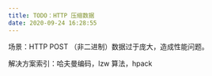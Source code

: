 ```yaml
---
title: TODO：HTTP 压缩数据
date: 2020-09-24 16:28:55
---
```


场景：HTTP POST （非二进制）数据过于庞大，造成性能问题。

解决方案索引：哈夫曼编码，lzw 算法，hpack
